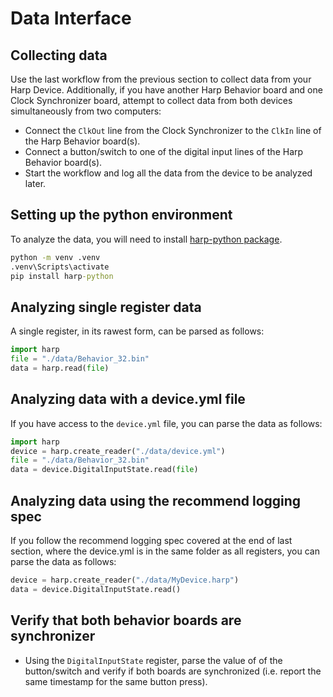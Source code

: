 # Data Interface

## Collecting data

Use the last workflow from the previous section to collect data from your Harp Device. Additionally, if you have another Harp Behavior board and one Clock Synchronizer board, attempt to collect data from both devices simultaneously from two computers:

- Connect the `ClkOut` line from the Clock Synchronizer to the `ClkIn` line of the Harp Behavior board(s).
- Connect a button/switch to one of the digital input lines of the Harp Behavior board(s).
- Start the workflow and log all the data from the device to be analyzed later.

## Setting up the python environment

To analyze the data, you will need to install [harp-python package](https://harp-tech.org/articles/python.html).

```cmd
python -m venv .venv
.venv\Scripts\activate
pip install harp-python
```

## Analyzing single register data

A single register, in its rawest form, can be parsed as follows:

```python
import harp
file = "./data/Behavior_32.bin"
data = harp.read(file)
```

## Analyzing data with a device.yml file

If you have access to the `device.yml` file, you can parse the data as follows:

```python
import harp
device = harp.create_reader("./data/device.yml")
file = "./data/Behavior_32.bin"
data = device.DigitalInputState.read(file)
```

## Analyzing data using the recommend logging spec

If you follow the recommend logging spec covered at the end of last section, where the device.yml is in the same folder as all registers, you can parse the data as follows:

```python
device = harp.create_reader("./data/MyDevice.harp")
data = device.DigitalInputState.read()
```

## Verify that both behavior boards are synchronizer

- Using the `DigitalInputState` register, parse the value of of the button/switch and verify if both boards are synchronized (i.e. report the same timestamp for the same button press).